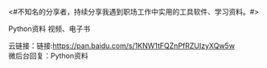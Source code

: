<#不知名的分享者，持续分享我遇到职场工作中实用的工具软件、学习资料。#> 

Python资料
视频、电子书

云链接：链接:https://pan.baidu.com/s/1KNW1tFQZnPfRZUIzyXQw5w  
微后台回复：Python资料

